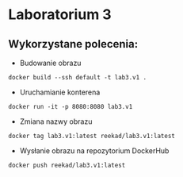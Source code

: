 # Laboratorium 3
## Wykorzystane polecenia:
- Budowanie obrazu
```
docker build --ssh default -t lab3.v1 .
```
- Uruchamianie konterena
```
docker run -it -p 8080:8080 lab3.v1
```
- Zmiana nazwy obrazu
```
docker tag lab3.v1:latest reekad/lab3.v1:latest
```
- Wysłanie obrazu na repozytorium DockerHub
```
docker push reekad/lab3.v1:latest
```
